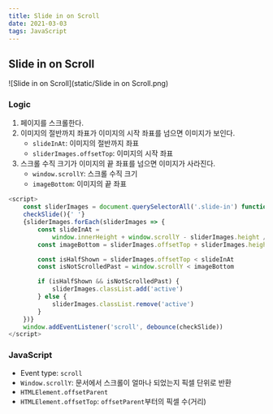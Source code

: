 ```yaml
---
title: Slide in on Scroll
date: 2021-03-03
tags: JavaScript
---
```


## Slide in on Scroll

![Slide in on Scroll](static/Slide in on Scroll.png)

### Logic

1. 페이지를 스크롤한다.
2. 이미지의 절반까지 좌표가 이미지의 시작 좌표를 넘으면 이미지가 보인다.
   - `slideInAt`: 이미지의 절반까지 좌표
   - `sliderImages.offsetTop`: 이미지의 시작 좌표
3. 스크롤 수직 크기가 이미지의 끝 좌표를 넘으면 이미지가 사라진다.
   - `window.scrollY`: 스크롤 수직 크기
   - `imageBottom`: 이미지의 끝 좌표

```javascript
<script>
	const sliderImages = document.querySelectorAll('.slide-in') function
	checkSlide(){' '}
	{sliderImages.forEach(sliderImages => {
		const slideInAt =
			window.innerHeight + window.scrollY - sliderImages.height / 2
		const imageBottom = sliderImages.offsetTop + sliderImages.height

		const isHalfShown = sliderImages.offsetTop < slideInAt
		const isNotScrolledPast = window.scrollY < imageBottom

		if (isHalfShown && isNotScrolledPast) {
			sliderImages.classList.add('active')
		} else {
			sliderImages.classList.remove('active')
		}
	})}
	window.addEventListener('scroll', debounce(checkSlide))
</script>
```

### JavaScript

- Event type: `scroll`
- `Window.scrollY`: 문서에서 스크롤이 얼마나 되었는지 픽셀 단위로 반환
- `HTMLElement.offsetParent`
- `HTMLElement.offsetTop`: `offsetParent`부터의 픽셀 수(거리)

